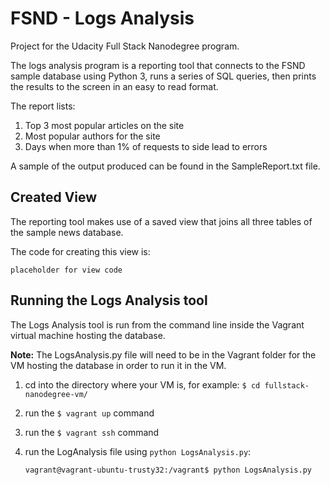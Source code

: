 # FSND - Logs Analysis

Project for the Udacity Full Stack Nanodegree program.

The logs analysis program is a reporting tool that connects to the FSND sample database using Python 3, runs a series of SQL queries, then prints the results to the screen in an easy to read format.

The report lists:

1. Top 3 most popular articles on the site
2. Most popular authors for the site
3. Days when more than 1% of requests to side lead to errors

A sample of the output produced can be found in the SampleReport.txt file.

## Created View
The reporting tool makes use of a saved view that joins all three tables of the sample news database.

The code for creating this view is:

```
placeholder for view code
```

## Running the Logs Analysis tool
The Logs Analysis tool is run from the command line inside the Vagrant virtual machine hosting the database.

**Note:** The LogsAnalysis.py file will need to be in the Vagrant folder for the VM hosting the database in order to run it in the VM.

1. cd into the directory where your VM is, for example:
   `$ cd fullstack-nanodegree-vm/`
2. run the `$ vagrant up` command
3. run the `$ vagrant ssh` command
4. run the LogAnalysis file using `python LogsAnalysis.py`:

    `vagrant@vagrant-ubuntu-trusty32:/vagrant$ python LogsAnalysis.py`
